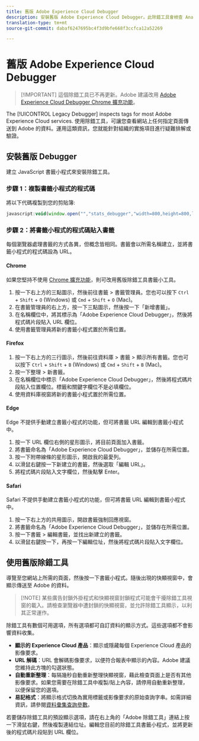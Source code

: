 ```yaml
---
title: 舊版 Adobe Experience Cloud Debugger
description: 安裝舊版 Adobe Experience Cloud Debugger。此除錯工具會檢查 Analytics、Target、Advertising Cloud、Identity Service、DTM 和 Launch 的標籤。
translation-type: tm+mt
source-git-commit: dabaf6247695bc4f3d9bfe668f3ccfca12a52269

---
```



# 舊版 Adobe Experience Cloud Debugger

>[!IMPORTANT] 這個除錯工具已不再更新。Adobe 建議改用 [Adobe Experience Cloud Debugger Chrome 擴充功能](https://docs.adobe.com/content/help/zh-Hant/debugger/using/experience-cloud-debugger.html)。

The [!UICONTROL Legacy Debugger] inspects tags for most Adobe Experience Cloud services. 使用除錯工具，可讓您查看網站上任何指定頁面傳送到 Adobe 的資料。運用這類資訊，您就能針對組織的實施項目進行疑難排解或驗證。

## 安裝舊版 Debugger

建立 JavaScript 書籤小程式來安裝除錯工具。

### 步驟 1：複製書籤小程式的程式碼

將以下代碼複製到您的剪貼簿:

```JavaScript
javascript:void(window.open("","stats_debugger","width=800,height=800,location=0,menubar=0,status=1,toolbar=0,resizable=1,scrollbars=1").document.write("<script language=\"JavaScript\" id=dbg src=\"https://www.adobetag.com/d1/digitalpulsedebugger/live/DPD.js\"></"+"script>"+"<script language=\"JavaScript\">window.focus();</script>"));
```

### 步驟 2：將書籤小程式的程式碼貼入書籤

每個瀏覽器處理書籤的方式各異，但概念皆相同。書籤會以所需名稱建立，並將書籤小程式的程式碼設為 URL。

#### Chrome

如果您堅持不使用 [Chrome 擴充功能](https://docs.adobe.com/content/help/zh-Hant/debugger/using/experience-cloud-debugger.html)，則可改用舊版除錯工具書籤小工具。

1. 按一下右上方的三點圖示，然後前往書籤 > 書籤管理員。您也可以按下 `Ctrl` + `Shift` + `O` (Windows) 或 `Cmd` + `Shift` + `O` (Mac)。
2. 在書籤管理員的右上方，按一下三點圖示，然後按一下「新增書籤」。
3. 在名稱欄位中，將其標示為「Adobe Experience Cloud Debugger」，然後將程式碼片段貼入 URL 欄位。
4. 使用書籤管理員將新的書籤小程式置於所需位置。

#### Firefox

1. 按一下右上方的三行圖示，然後前往資料庫 > 書籤 > 顯示所有書籤。您也可以按下 `Ctrl` + `Shift` + `B` (Windows) 或 `Cmd` + `Shift` + `B` (Mac)。
2. 按一下整理 > 新書籤。
3. 在名稱欄位中標示「Adobe Experience Cloud Debugger」，然後將程式碼片段貼入位置欄位。標籤和關鍵字欄位不是必填欄位。
4. 使用資料庫視窗將新的書籤小程式置於所需位置。

#### Edge

Edge 不提供手動建立書籤小程式的功能，但可將書籤 URL 編輯到書籤小程式中。

1. 按一下 URL 欄位右側的星形圖示，將目前頁面加入書籤。
2. 將書籤命名為「Adobe Experience Cloud Debugger」，並儲存在所需位置。
3. 按一下附帶線條的星形圖示，開啟我的最愛列。
4. 以滑鼠右鍵按一下新建立的書籤，然後選取「編輯 URL」。
5. 將程式碼片段貼入文字欄位，然後點擊 Enter。

#### Safari

Safari 不提供手動建立書籤小程式的功能，但可將書籤 URL 編輯到書籤小程式中。

1. 按一下右上方的共用圖示，開啟書籤強制回應視窗。
2. 將書籤命名為「Adobe Experience Cloud Debugger」，並儲存在所需位置。
3. 按一下書籤 > 編輯書籤，並找出新建立的書籤。
4. 以滑鼠右鍵按一下，再按一下編輯位址，然後將程式碼片段貼入文字欄位。

## 使用舊版除錯工具

導覽至您網站上所需的頁面，然後按一下書籤小程式。隨後出現的快顯視窗中，會顯示傳送至 Adobe 的資料。

>[!NOTE] 某些廣告封鎖外掛程式和快顯視窗封鎖程式可能會干擾除錯工具視窗的載入。請檢查瀏覽器中遭封鎖的快顯視窗，並允許除錯工具顯示，以利其正常運作。

除錯工具有數個可用選項，所有選項都可自訂資料的顯示方式。這些選項都不會影響資料收集。

* **顯示的 Experience Cloud 產品**：顯示或隱藏每個 Experience Cloud 產品的影像要求。
* **URL 解碼**：URL 會解碼影像要求，以便符合報表中顯示的內容。Adobe 建議您維持此方塊的勾選狀態。
* **自動重新整理**：每隔幾秒自動重新整理快顯視窗，藉此檢查頁面上是否有其他影像要求。如果您需要在除錯工具中複製/貼上內容，請停用自動重新整理，以便保留您的選項。
* **易記格式**：將顯示格式切換為實用標籤或影像要求的原始查詢字串。如需詳細資訊，請參閱[資料彙集查詢參數](query-parameters.md)。

若要儲存除錯工具的預設顯示選項，請在右上角的「Adobe 除錯工具」連結上按一下滑鼠右鍵，然後複製連結位址。編輯您目前的除錯工具書籤小程式，並將更新後的程式碼片段貼到 URL 欄位。
